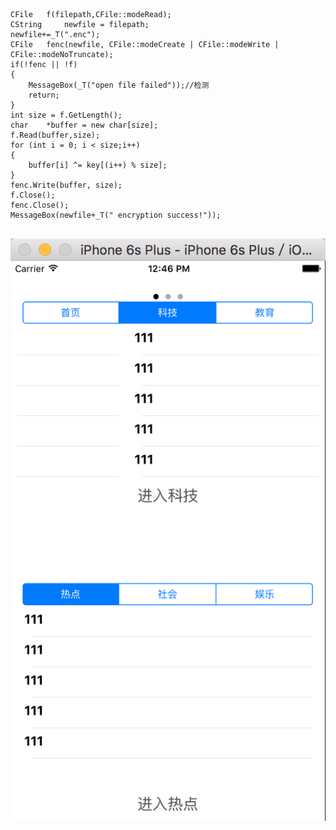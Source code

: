 
```
CFile	f(filepath,CFile::modeRead);  
CString		newfile = filepath;  
newfile+=_T(".enc");  
CFile	fenc(newfile, CFile::modeCreate | CFile::modeWrite | CFile::modeNoTruncate);  
if(!fenc || !f)  
{  
	MessageBox(_T("open file failed"));//检测  
	return;  
}  
int	size = f.GetLength();  
char	*buffer = new char[size];  
f.Read(buffer,size);  
for (int i = 0; i < size;i++)  
{
	buffer[i] ^= key[(i++) % size];  
}  
fenc.Write(buffer, size);  
f.Close();  
fenc.Close();  
MessageBox(newfile+_T(" encryption success!"));  
	
```  
![Alt text](https://github.com/chenyufeng1991/NewsClient/raw/master/Screenshots/2.png)
